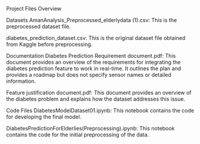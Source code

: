 Project Files Overview

Datasets
AmanAnalysis_Preprocessed_elderlydata (1).csv: This is the preprocessed dataset file.

diabetes_prediction_dataset.csv: This is the original dataset file obtained from Kaggle before preprocessing.


Documentation
Diabetes Prediction Requirement document.pdf: This document provides an overview of the requirements for integrating the diabetes prediction feature to work in real-time. It outlines the plan and provides a roadmap but does not specify sensor names or detailed information.

Feature justification document.pdf: This document provides an overview of the diabetes problem and explains how the dataset addresses this issue.


Code Files
DiabetesModelDataset01.ipynb: This notebook contains the code for developing the final model.

DiabetesPredictionForElderlies(Preprocessing).ipynb: This notebook contains the code for the initial preprocessing of the data.
